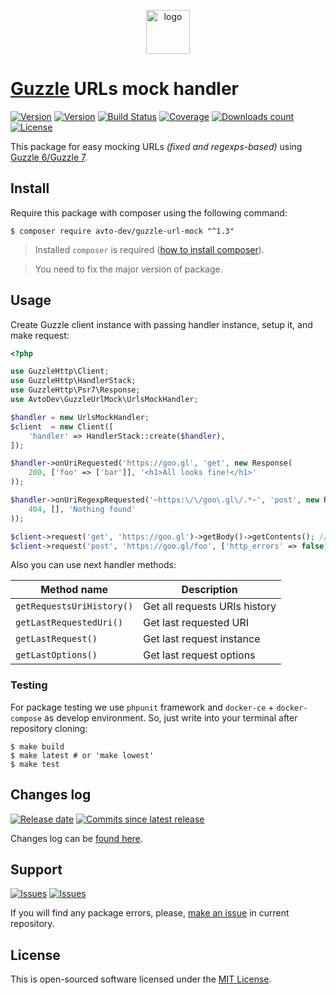 <p align="center">
  <img alt="logo" src="https://hsto.org/webt/0v/qb/0p/0vqb0pp6ntyyd8mbdkkj0wsllwo.png" width="70" height="70" />
</p>

# [Guzzle][guzzle_link] URLs mock handler

[![Version][badge_packagist_version]][link_packagist]
[![Version][badge_php_version]][link_packagist]
[![Build Status][badge_build_status]][link_build_status]
[![Coverage][badge_coverage]][link_coverage]
[![Downloads count][badge_downloads_count]][link_packagist]
[![License][badge_license]][link_license]

This package for easy mocking URLs _(fixed and regexps-based)_ using [Guzzle 6/Guzzle 7][guzzle_link].

## Install

Require this package with composer using the following command:

```shell
$ composer require avto-dev/guzzle-url-mock "^1.3"
```

> Installed `composer` is required ([how to install composer][getcomposer]).

> You need to fix the major version of package.

## Usage

Create Guzzle client instance with passing handler instance, setup it, and make request:

```php
<?php

use GuzzleHttp\Client;
use GuzzleHttp\HandlerStack;
use GuzzleHttp\Psr7\Response;
use AvtoDev\GuzzleUrlMock\UrlsMockHandler;

$handler = new UrlsMockHandler;
$client  = new Client([
    'handler' => HandlerStack::create($handler),
]);

$handler->onUriRequested('https://goo.gl', 'get', new Response(
    200, ['foo' => ['bar']], '<h1>All looks fine!</h1>'
));

$handler->onUriRegexpRequested('~https:\/\/goo\.gl\/.*~', 'post', new Response(
    404, [], 'Nothing found'
));

$client->request('get', 'https://goo.gl')->getBody()->getContents(); // '<h1>All looks fine!</h1>'
$client->request('post', 'https://goo.gl/foo', ['http_errors' => false])->getBody()->getContents(); // 'Nothing found'
```

Also you can use next handler methods:

Method name | Description
----------- | -----------
`getRequestsUriHistory()` | Get all requests URIs history
`getLastRequestedUri()` | Get last requested URI
`getLastRequest()` | Get last request instance
`getLastOptions()` | Get last request options

### Testing

For package testing we use `phpunit` framework and `docker-ce` + `docker-compose` as develop environment. So, just write into your terminal after repository cloning:

```shell script
$ make build
$ make latest # or 'make lowest'
$ make test
```

## Changes log

[![Release date][badge_release_date]][link_releases]
[![Commits since latest release][badge_commits_since_release]][link_commits]

Changes log can be [found here][link_changes_log].

## Support

[![Issues][badge_issues]][link_issues]
[![Issues][badge_pulls]][link_pulls]

If you will find any package errors, please, [make an issue][link_create_issue] in current repository.

## License

This is open-sourced software licensed under the [MIT License][link_license].

[badge_packagist_version]:https://img.shields.io/packagist/v/avto-dev/guzzle-url-mock.svg?maxAge=180
[badge_php_version]:https://img.shields.io/packagist/php-v/avto-dev/guzzle-url-mock.svg?longCache=true
[badge_build_status]:https://img.shields.io/github/workflow/status/avto-dev/guzzle-url-mock/tests?maxAge=30
[badge_coverage]:https://img.shields.io/codecov/c/github/avto-dev/guzzle-url-mock/master.svg?maxAge=60
[badge_downloads_count]:https://img.shields.io/packagist/dt/avto-dev/guzzle-url-mock.svg?maxAge=180
[badge_license]:https://img.shields.io/packagist/l/avto-dev/guzzle-url-mock.svg?longCache=true
[badge_release_date]:https://img.shields.io/github/release-date/avto-dev/guzzle-url-mock.svg?style=flat-square&maxAge=180
[badge_commits_since_release]:https://img.shields.io/github/commits-since/avto-dev/guzzle-url-mock/latest.svg?style=flat-square&maxAge=180
[badge_issues]:https://img.shields.io/github/issues/avto-dev/guzzle-url-mock.svg?style=flat-square&maxAge=180
[badge_pulls]:https://img.shields.io/github/issues-pr/avto-dev/guzzle-url-mock.svg?style=flat-square&maxAge=180
[link_releases]:https://github.com/avto-dev/guzzle-url-mock/releases
[link_packagist]:https://packagist.org/packages/avto-dev/guzzle-url-mock
[link_build_status]:https://github.com/avto-dev/guzzle-url-mock/actions
[link_coverage]:https://codecov.io/gh/avto-dev/guzzle-url-mock/
[link_changes_log]:https://github.com/avto-dev/guzzle-url-mock/blob/master/CHANGELOG.md
[link_issues]:https://github.com/avto-dev/guzzle-url-mock/issues
[link_create_issue]:https://github.com/avto-dev/guzzle-url-mock/issues/new/choose
[link_commits]:https://github.com/avto-dev/guzzle-url-mock/commits
[link_pulls]:https://github.com/avto-dev/guzzle-url-mock/pulls
[link_license]:https://github.com/avto-dev/guzzle-url-mock/blob/master/LICENSE
[getcomposer]:https://getcomposer.org/download/
[guzzle_link]:https://github.com/guzzle/guzzle
